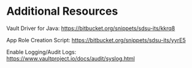 # Additional Resources

Vault Driver for Java: https://bitbucket.org/snippets/sdsu-its/kkrq8

App Role Creation Script: https://bitbucket.org/snippets/sdsu-its/yyrE5

Enable Logging/Audit Logs: https://www.vaultproject.io/docs/audit/syslog.html

